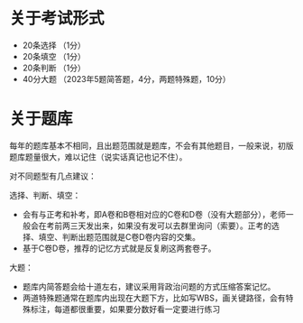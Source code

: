 # 关于考试形式
* 20条选择 （1分）
* 20条填空 （1分）
* 20条判断 （1分）
* 40分大题 （2023年5题简答题，4分，两题特殊题，10分）
# 关于题库
每年的题库基本不相同，且出题范围就是题库，不会有其他题目，一般来说，初版题库题量很大，难以记住（说实话真记也记不住）。

对不同题型有几点建议：

选择、判断、填空：
   * 会有与正考和补考，即A卷和B卷相对应的C卷和D卷（没有大题部分），老师一般会在考前两三天发出来，如果没有发可以去群里询问（索要）。正考的选择、填空、判断出题范围就是C卷D卷内容的交集。
   * 基于C卷D卷，推荐的记忆方式就是反复刷这两套卷子。

大题：
  * 题库内简答题会给十道左右，建议采用背政治问题的方式压缩答案记忆。
  * 两道特殊题通常在题库内出现在大题下方，比如写WBS，画关键路径，会有特殊标注，每道都很重要，如果要分数好看一定要进行练习
